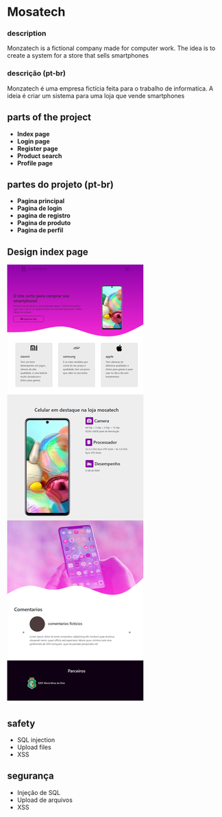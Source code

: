 # Mosatech

### description
Monzatech is a fictional company made for computer work.
The idea is to create a system for a store that sells smartphones


### descrição (pt-br)
Monzatech é uma empresa fictícia feita para o trabalho de informatica. 
A ideia é criar um sistema para uma loja que vende smartphones

## parts of the project
- <b>Index page</b>
- <b>Login page</b>
- <b>Register page</b>
- <b>Product search</b>
- <b>Profile page</b>


## partes do projeto (pt-br)
- <b>Pagina principal</b>
- <b>Pagina de login</b>
- <b>pagina de registro</b>
- <b>Pagina de produto</b>
- <b>Pagina de perfil</b>


## Design index page
<img src="./imgReadme/index.png">


## safety
- SQL injection
- Upload files
- XSS

## segurança
- Injeção de SQL
- Upload de arquivos
- XSS

